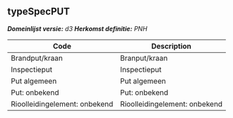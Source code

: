 ## typeSpecPUT

*__Domeinlijst versie:__ d3*
*__Herkomst definitie:__ PNH*

|__Code__ |__Description__	|
|	---	|	---	|
| Brandput/kraan | Branput/kraan |
| Inspectieput | Inspectieput |
| Put algemeen | Put algemeen |
| Put: onbekend | Put: onbekend |
| Rioolleidingelement: onbekend | Rioolleidingelement: onbekend |
